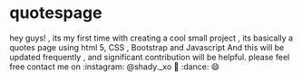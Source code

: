 # quotespage
hey guys! , its my first time with creating a cool small project , its basically a quotes page using html 5, CSS , Bootstrap and Javascript
And this will  be updated frequently , and significant contribution will be helpful.
please feel free contact me on :instagram: @shady._xo
:pizza: :dance: :smile: 
